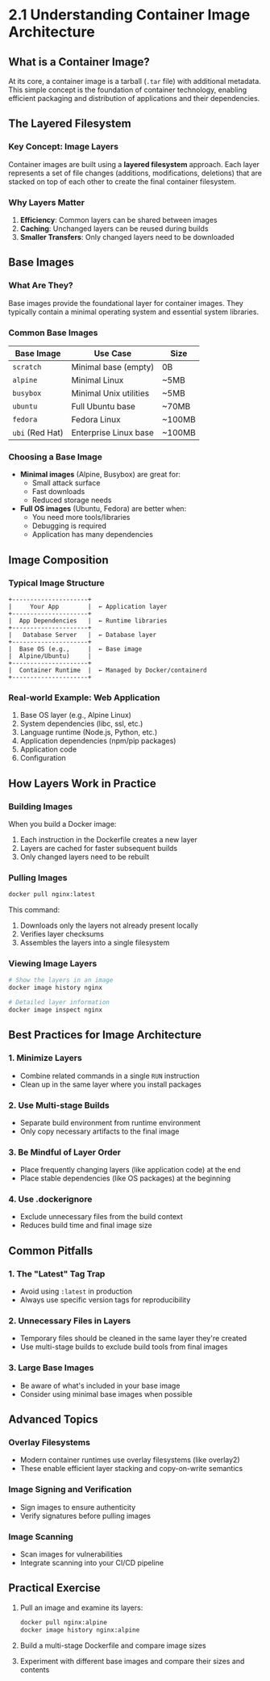 # 2.1 Understanding Container Image Architecture

## What is a Container Image?

At its core, a container image is a tarball (`.tar` file) with additional metadata. This simple concept is the foundation of container technology, enabling efficient packaging and distribution of applications and their dependencies.

## The Layered Filesystem

### Key Concept: Image Layers
Container images are built using a **layered filesystem** approach. Each layer represents a set of file changes (additions, modifications, deletions) that are stacked on top of each other to create the final container filesystem.

### Why Layers Matter
1. **Efficiency**: Common layers can be shared between images
2. **Caching**: Unchanged layers can be reused during builds
3. **Smaller Transfers**: Only changed layers need to be downloaded

## Base Images

### What Are They?
Base images provide the foundational layer for container images. They typically contain a minimal operating system and essential system libraries.

### Common Base Images

| Base Image | Use Case | Size |
|------------|----------|------|
| `scratch` | Minimal base (empty) | 0B |
| `alpine` | Minimal Linux | ~5MB |
| `busybox` | Minimal Unix utilities | ~5MB |
| `ubuntu` | Full Ubuntu base | ~70MB |
| `fedora` | Fedora Linux | ~100MB |
| `ubi` (Red Hat) | Enterprise Linux base | ~100MB |

### Choosing a Base Image
- **Minimal images** (Alpine, Busybox) are great for:
  - Small attack surface
  - Fast downloads
  - Reduced storage needs
- **Full OS images** (Ubuntu, Fedora) are better when:
  - You need more tools/libraries
  - Debugging is required
  - Application has many dependencies

## Image Composition

### Typical Image Structure
```
+---------------------+
|     Your App        |  ← Application layer
+---------------------+
|  App Dependencies   |  ← Runtime libraries
+---------------------+
|   Database Server   |  ← Database layer
+---------------------+
|  Base OS (e.g.,     |  ← Base image
|  Alpine/Ubuntu)     |
+---------------------+
|  Container Runtime  |  ← Managed by Docker/containerd
+---------------------+
```

### Real-world Example: Web Application
1. Base OS layer (e.g., Alpine Linux)
2. System dependencies (libc, ssl, etc.)
3. Language runtime (Node.js, Python, etc.)
4. Application dependencies (npm/pip packages)
5. Application code
6. Configuration

## How Layers Work in Practice

### Building Images
When you build a Docker image:
1. Each instruction in the Dockerfile creates a new layer
2. Layers are cached for faster subsequent builds
3. Only changed layers need to be rebuilt

### Pulling Images
```bash
docker pull nginx:latest
```
This command:
1. Downloads only the layers not already present locally
2. Verifies layer checksums
3. Assembles the layers into a single filesystem

### Viewing Image Layers
```bash
# Show the layers in an image
docker image history nginx

# Detailed layer information
docker image inspect nginx
```

## Best Practices for Image Architecture

### 1. Minimize Layers
- Combine related commands in a single `RUN` instruction
- Clean up in the same layer where you install packages

### 2. Use Multi-stage Builds
- Separate build environment from runtime environment
- Only copy necessary artifacts to the final image

### 3. Be Mindful of Layer Order
- Place frequently changing layers (like application code) at the end
- Place stable dependencies (like OS packages) at the beginning

### 4. Use .dockerignore
- Exclude unnecessary files from the build context
- Reduces build time and final image size

## Common Pitfalls

### 1. The "Latest" Tag Trap
- Avoid using `:latest` in production
- Always use specific version tags for reproducibility

### 2. Unnecessary Files in Layers
- Temporary files should be cleaned in the same layer they're created
- Use multi-stage builds to exclude build tools from final images

### 3. Large Base Images
- Be aware of what's included in your base image
- Consider using minimal base images when possible

## Advanced Topics

### Overlay Filesystems
- Modern container runtimes use overlay filesystems (like overlay2)
- These enable efficient layer stacking and copy-on-write semantics

### Image Signing and Verification
- Sign images to ensure authenticity
- Verify signatures before pulling images

### Image Scanning
- Scan images for vulnerabilities
- Integrate scanning into your CI/CD pipeline

## Practical Exercise

1. Pull an image and examine its layers:
   ```bash
   docker pull nginx:alpine
   docker image history nginx:alpine
   ```

2. Build a multi-stage Dockerfile and compare image sizes

3. Experiment with different base images and compare their sizes and contents
